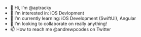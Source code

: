 - 👋 Hi, I’m @aptracky
- 👀 I’m interested in: iOS Devlopment
- 🌱 I’m currently learning: iOS Development (SwiftUI), Angular
- 💞️ I’m looking to collaborate on really anything!
- 📫 How to reach me @andrewpcodes on Twitter

